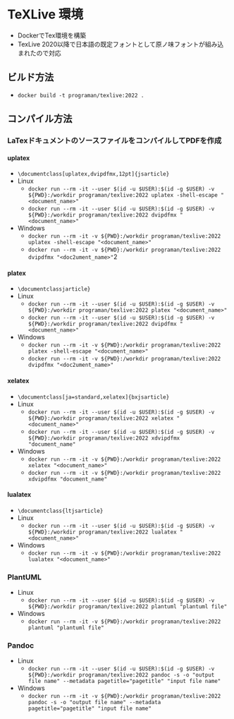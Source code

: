 # TeXLive 環境

* DockerでTex環境を構築
* TexLive 2020以降で日本語の既定フォントとして原ノ味フォントが組み込まれたので対応

## ビルド方法

* `docker build -t programan/texlive:2022 .`

## コンパイル方法

### LaTexドキュメントのソースファイルをコンパイルしてPDFを作成

#### uplatex

* `\documentclass[uplatex,dvipdfmx,12pt]{jsarticle}`
* Linux
  * `docker run --rm -it --user $(id -u $USER):$(id -g $USER) -v ${PWD}:/workdir programan/texlive:2022 uplatex -shell-escape "<document_name>"`
  * `docker run --rm -it --user $(id -u $USER):$(id -g $USER) -v ${PWD}:/workdir programan/texlive:2022 dvipdfmx "<document_name>"`
* Windows
  * `docker run --rm -it -v ${PWD}:/workdir programan/texlive:2022 uplatex -shell-escape "<document_name>"`
  * `docker run --rm -it -v ${PWD}:/workdir programan/texlive:2022 dvipdfmx "<doc2ument_name>"`2

#### platex

* `\documentclassjarticle}`
* Linux
  * `docker run --rm -it --user $(id -u $USER):$(id -g $USER) -v ${PWD}:/workdir programan/texlive:2022 platex "<document_name>"`
  * `docker run --rm -it --user $(id -u $USER):$(id -g $USER) -v ${PWD}:/workdir programan/texlive:2022 dvipdfmx "<document_name>"`
* Windows
  * `docker run --rm -it -v ${PWD}:/workdir programan/texlive:2022 platex -shell-escape "<document_name>"`
  * `docker run --rm -it -v ${PWD}:/workdir programan/texlive:2022 dvipdfmx "<doc2ument_name>"`

#### xelatex

* `\documentclass[ja=standard,xelatex]{bxjsarticle}`
* Linux
  * `docker run --rm -it --user $(id -u $USER):$(id -g $USER) -v ${PWD}:/workdir programan/texlive:2022 xelatex "<document_name>"`
  * `docker run --rm -it --user $(id -u $USER):$(id -g $USER) -v ${PWD}:/workdir programan/texlive:2022 xdvipdfmx "document_name"`
* Windows
  * `docker run --rm -it -v ${PWD}:/workdir programan/texlive:2022 xelatex "<document_name>"`
  * `docker run --rm -it -v ${PWD}:/workdir programan/texlive:2022 xdvipdfmx "document_name"`

#### lualatex

* `\documentclass{ltjsarticle}`
* Linux
  * `docker run --rm -it --user $(id -u $USER):$(id -g $USER) -v ${PWD}:/workdir programan/texlive:2022 lualatex "<document_name>"`
* Windows
  * `docker run --rm -it -v ${PWD}:/workdir programan/texlive:2022 lualatex "<document_name>"`


### PlantUML

* Linux
  * `docker run --rm -it --user $(id -u $USER):$(id -g $USER) -v ${PWD}:/workdir programan/texlive:2022 plantuml "plantuml file"`
* Windows
  * `docker run --rm -it -v ${PWD}:/workdir programan/texlive:2022 plantuml "plantuml file"`

### Pandoc

* Linux
  * `docker run --rm -it --user $(id -u $USER):$(id -g $USER) -v ${PWD}:/workdir programan/texlive:2022 pandoc -s -o "output file name" --metadata pagetitle="pagetitle" "input file name"`
* Windows
  * `docker run --rm -it -v ${PWD}:/workdir programan/texlive:2022 pandoc -s -o "output file name" --metadata pagetitle="pagetitle" "input file name"`


